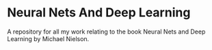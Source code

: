 # Neural Nets And Deep Learning

A repository for all my work relating to the book
Neural Nets and Deep Learning by Michael Nielson.
